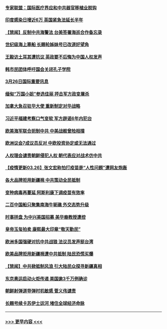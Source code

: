 #### [专家联盟：国际医疗界应和中共器官移植业脱钩](../pages/prog202/a103082328.md?t=03270451) 
#### [印度感染日增近6万 英国紧急法延长半年](../pages/prog202/a103082253.md?t=03270451) 
#### [【禁闻】反制中共海警法 台美签署海巡合作备忘录](../pages/prog202/a103082233.md?t=03270451) 
#### [世纪级海上塞船 长赐轮姊妹号已改道好望角](../pages/prog202/a103082211.md?t=03270451) 
#### [王毅访土耳其遭抗议 英政要不后悔为中国人权发声](../pages/prog202/a103082039.md?t=03270451) 
#### [韩市民团体呼吁国会关闭孔子学院](../pages/prog202/a103082023.md?t=03270451) 
#### [3月26日国际重要讯息](../pages/prog202/a103082019.md?t=03270451) 
#### [缅甸“万国小姐”参选佳丽 抨击军方政变屠杀](../pages/prog202/a103082018.md?t=03270451) 
#### [加拿大急召驻华大使 重新制定对华战略](../pages/prog202/a103081996.md?t=03270451) 
#### [习近平福建考察口气变软 军方辟谣6年内犯台](../pages/prog202/a103081910.md?t=03270451) 
#### [欧美海军联合扼制中共 中美战舰曾险相撞](../pages/prog202/a103081816.md?t=03270451) 
#### [欧洲议会7成议员反对 中欧投资协定或无法通过](../pages/prog202/a103081619.md?t=03270451) 
#### [人权理会谴责朝鲜侵犯人权 朝代表应对战术仿中共](../pages/prog202/a103081358.md?t=03270451) 
#### [【疫情更新03.26】张文宏称怕打疫苗是“人性问题”遭网友炮轰](../pages/prog202/a103078521.md?t=03270451) 
#### [各大品牌拒用新疆棉 中共策动全民抵制](../pages/prog202/a103081701.md?t=03270451) 
#### [变种病毒再蔓延 阿斯利康下调疫苗有效率](../pages/prog202/a103081691.md?t=03270451) 
#### [二百中国船只聚集南海牛轭礁 外交态势升级](../pages/prog202/a103081679.md?t=03270451) 
#### [时事拼盘 为中兴美国招募 美华裔教授遭控](../pages/prog202/a103081667.md?t=03270451) 
#### [皇帝玉玺拍卖 康熙最大印章“敬天勤民”](../pages/prog202/a103081654.md?t=03270451) 
#### [欧洲多国强硬对抗中共战狼 法议员发声挺台湾](../pages/prog202/a103081649.md?t=03270451) 
#### [欧美品牌拒用新疆棉遭中共抵制 陆民恐慌买爆](../pages/prog202/a103081508.md?t=03270451) 
#### [【禁闻】中共掀抵制风浪 引大陆民众探寻新疆真相](../pages/prog202/a103081504.md?t=03270451) 
#### [东京奥运启动火炬传递 美国逾3千万例确诊](../pages/prog202/a103081496.md?t=03270451) 
#### [朝鲜射弹道导弹时机敏感 菅义伟谴责](../pages/prog202/a103081440.md?t=03270451) 
#### [长赐号续卡苏伊士运河 堵住全球经济命脉](../pages/prog202/a103081393.md?t=03270451) 

----
#### [ >>> 更早内容 <<< ](../indexes/prog202-earlier.md)
